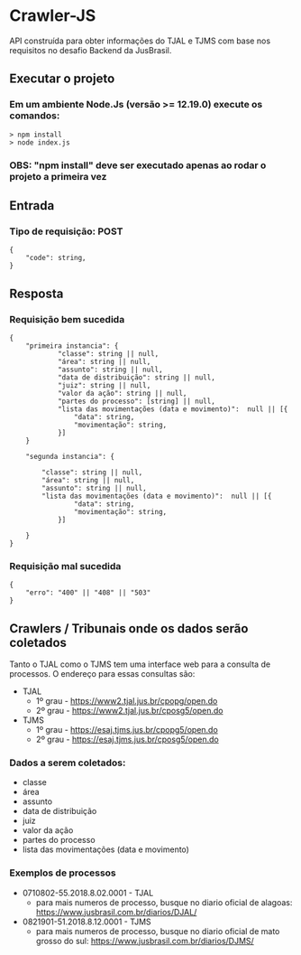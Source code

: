 # Crawler-JS
API construída para obter informações do TJAL e TJMS com base nos requisitos no desafio Backend da JusBrasil.

## Executar o projeto
### Em um ambiente Node.Js (versão >= 12.19.0) execute os comandos:
    > npm install 
    > node index.js
### OBS: "npm install" deve ser executado apenas ao rodar o projeto a primeira vez
## Entrada 
### Tipo de requisição: POST
    {
        "code": string,
    }

## Resposta
### Requisição bem sucedida
    {
        "primeira instancia": {
                "classe": string || null,
                "área": string || null,
                "assunto": string || null,
                "data de distribuição": string || null,
                "juiz": string || null,
                "valor da ação": string || null,
                "partes do processo": [string] || null,
                "lista das movimentações (data e movimento)":  null || [{
                    "data": string,
                    "movimentação": string,
                }] 
        }

        "segunda instancia": {
            
            "classe": string || null,
            "área": string || null,
            "assunto": string || null,
            "lista das movimentações (data e movimento)":  null || [{
                    "data": string,
                    "movimentação": string,
                }]
            
        }
    }
### Requisição mal sucedida
    {
        "erro": "400" || "408" || "503"
    }

## Crawlers / Tribunais onde os dados serão coletados

Tanto o TJAL como o TJMS tem uma interface web para a consulta de processos. O endereço para essas consultas são:

* TJAL
  - 1º grau - https://www2.tjal.jus.br/cpopg/open.do
  - 2º grau - https://www2.tjal.jus.br/cposg5/open.do
* TJMS
  - 1º grau - https://esaj.tjms.jus.br/cpopg5/open.do
  - 2º grau - https://esaj.tjms.jus.br/cposg5/open.do

### Dados a serem coletados:

* classe
* área
* assunto
* data de distribuição
* juiz
* valor da ação
* partes do processo
* lista das movimentações (data e movimento)

### Exemplos de processos
* 0710802-55.2018.8.02.0001 - TJAL
  - para mais numeros de processo, busque no diario oficial de alagoas: https://www.jusbrasil.com.br/diarios/DJAL/
* 0821901-51.2018.8.12.0001  - TJMS
  - para mais numeros de processo, busque no diario oficial de mato grosso do sul: https://www.jusbrasil.com.br/diarios/DJMS/

